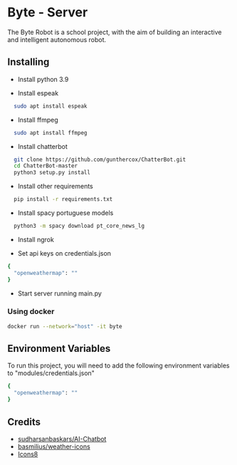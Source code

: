 
# Byte - Server

The Byte Robot is a school project, with the aim of building an interactive and intelligent autonomous robot.




## Installing

- Install python 3.9

- Install espeak 
```bash
  sudo apt install espeak
```

- Install ffmpeg
```bash
  sudo apt install ffmpeg
```

- Install chatterbot
```bash
  git clone https://github.com/gunthercox/ChatterBot.git
  cd ChatterBot-master
  python3 setup.py install
```

- Install other requirements
```bash
  pip install -r requirements.txt
```

- Install spacy portuguese models
```bash
  python3 -m spacy download pt_core_news_lg
```

- Install ngrok

- Set api keys on credentials.json
```bash
{
  "openweathermap": ""
}
```

- Start server running main.py

### Using docker

```bash
docker run --network="host" -it byte
```


## Environment Variables

To run this project, you will need to add the following environment variables to "modules/credentials.json"
```bash
{
  "openweathermap": ""
}
```
## Credits

 - [sudharsanbaskars/AI-Chatbot](https://github.com/sudharsanbaskars/AI-Chatbot)
 - [basmilius/weather-icons](https://github.com/basmilius/weather-icons)
 - [Icons8](https://icons8.com)

